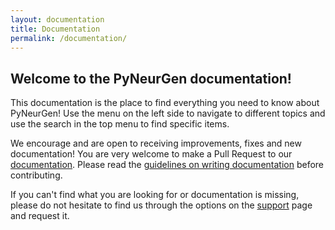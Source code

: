 ```yaml
---
layout: documentation
title: Documentation
permalink: /documentation/
---
```


## Welcome to the PyNeurGen documentation!

This documentation is the place to find everything you need to know about PyNeurGen! Use the menu on the left side to navigate to different topics and use the search in the top menu to find specific items.

We encourage and are open to receiving improvements, fixes and new documentation! You are very welcome to make a Pull Request to our [documentation](https://github.com/jacksonpradolima/PyNeurGen/tree/gh-pages/_documentation). Please read the [guidelines on writing documentation](https://jacksonpradolima.github.io/PyNeurGen/documentation/contribute/mvvmcross-docs-style-guide) before contributing.

If you can't find what you are looking for or documentation is missing, please do not hesitate to find us through the options on the [support](https://jacksonpradolima.github.io/PyNeurGen/support) page and request it.
